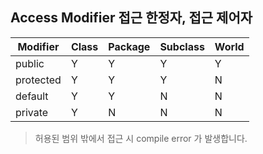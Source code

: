 ## Access Modifier 접근 한정자, 접근 제어자

| Modifier  | Class | Package | Subclass | World |
| --------- | ----- | ------- | -------- | ----- |
| public    | Y     | Y       | Y        | Y     |
| protected | Y     | Y       | Y        | N     |
| default   | Y     | Y       | N        | N     |
| private   | Y     | N       | N        | N     |

> 허용된 범위 밖에서 접근 시 compile error 가 발생합니다.